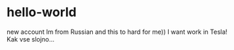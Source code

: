 # hello-world
new account
Im from Russian and this to hard for me))  I want work in Tesla!
Kak vse slojno...
